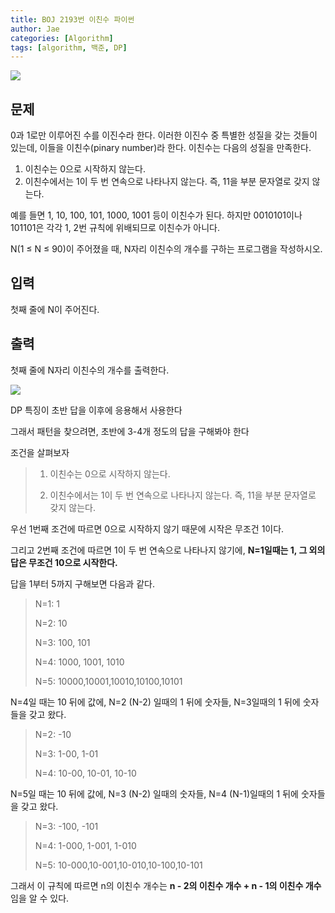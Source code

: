 ```yaml
---
title: BOJ 2193번 이친수 파이썬
author: Jae
categories: [Algorithm]
tags: [algorithm, 백준, DP]
---
```


![](https://velog.velcdn.com/images/a87380/post/ba269882-766f-4106-82ff-9a70067861b0/image.png)

## 문제

0과 1로만 이루어진 수를 이진수라 한다. 이러한 이진수 중 특별한 성질을 갖는 것들이 있는데, 이들을 이친수(pinary number)라 한다. 이친수는 다음의 성질을 만족한다.

1. 이친수는 0으로 시작하지 않는다.
2. 이친수에서는 1이 두 번 연속으로 나타나지 않는다. 즉, 11을 부분 문자열로 갖지 않는다.

예를 들면 1, 10, 100, 101, 1000, 1001 등이 이친수가 된다. 하지만 0010101이나 101101은 각각 1, 2번 규칙에 위배되므로 이친수가 아니다.

N(1 ≤ N ≤ 90)이 주어졌을 때, N자리 이친수의 개수를 구하는 프로그램을 작성하시오.

## 입력

첫째 줄에 N이 주어진다.

## 출력

첫째 줄에 N자리 이친수의 개수를 출력한다.

![](https://velog.velcdn.com/images/a87380/post/d77b571a-dfaf-4faa-8e12-8e2208643f83/image.png)

DP 특징이 초반 답을 이후에 응용해서 사용한다

그래서 패턴을 찾으려면, 초반에 3-4개 정도의 답을 구해봐야 한다

조건을 살펴보자

> 1. 이친수는 0으로 시작하지 않는다.
>
> 2. 이친수에서는 1이 두 번 연속으로 나타나지 않는다. 즉, 11을 부분 문자열로 갖지 않는다.

우선 1번째 조건에 따르면 0으로 시작하지 않기 때문에 시작은 무조건 1이다.

그리고 2번째 조건에 따르면 1이 두 번 연속으로 나타나지 않기에, **N=1일때는 1, 그 외의 답은 무조건 10으로 시작한다.**

답을 1부터 5까지 구해보면 다음과 같다.

> N=1: 1
>
> N=2: 10
>
> N=3: 100, 101
>
> N=4: 1000, 1001, 1010
>
> N=5: 10000,10001,10010,10100,10101

N=4일 때는 10 뒤에 값에, N=2 (N-2) 일때의 1 뒤에 숫자들, N=3일때의 1 뒤에 숫자들을 갖고 왔다.

> N=2: -10
>
> N=3: 1-00, 1-01
>
> N=4: 10-00, 10-01, 10-10

N=5일 때는 10 뒤에 값에, N=3 (N-2) 일때의 숫자들, N=4 (N-1)일때의 1 뒤에 숫자들을 갖고 왔다.

> N=3: -100, -101
>
> N=4: 1-000, 1-001, 1-010
>
> N=5: 10-000,10-001,10-010,10-100,10-101

그래서 이 규칙에 따르면 n의 이친수 개수는 **n - 2의 이친수 개수 + n - 1의 이친수 개수**임을 알 수 있다.
